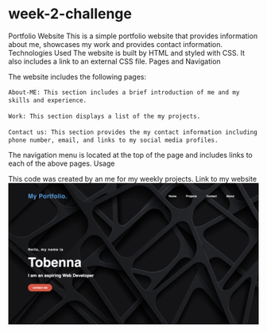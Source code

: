 # week-2-challenge

Portfolio Website
This is a simple portfolio website that provides information about me, showcases my work and provides contact information.
Technologies Used
The website is built by HTML and styled with CSS. It also includes a link to an external CSS file.
Pages and Navigation

The website includes the following pages:

    About-ME: This section includes a brief introduction of me and my skills and experience.

    Work: This section displays a list of the my projects.

    Contact us: This section provides the my contact information including phone number, email, and links to my social media profiles.

The navigation menu is located at the top of the page and includes links to each of the above pages.
Usage

This code was created by an me for my weekly projects.
Link to my website
![Alt text](Portofolio.png)
